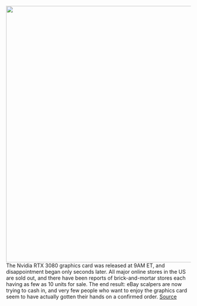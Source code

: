 <img src='https://cdn.vox-cdn.com/thumbor/ZJv2jH9VK52w0ZUhQiEVrF2QeUQ=/0x0:2640x1749/1200x800/filters:focal(1109x664:1531x1086)/cdn.vox-cdn.com/uploads/chorus_image/image/67426156/twarren_rtx3080.0.jpg' width='700px' /><br/>
The Nvidia RTX 3080 graphics card was released at 9AM ET, and disappointment began only seconds later. All major online stores in the US are sold out, and there have been reports of brick-and-mortar stores each having as few as 10 units for sale. The end result: eBay scalpers are now trying to cash in, and very few people who want to enjoy the graphics card seem to have actually gotten their hands on a confirmed order.
<a href='https://www.theverge.com/2020/9/17/21443901/nvidia-rtx-3080-ebay-reselling-sold-out-shortages'> Source <a/>